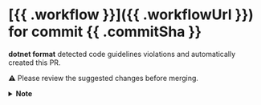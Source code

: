 # [{{ .workflow }}]({{ .workflowUrl }}) for commit {{ .commitSha }}

**dotnet format** detected code guidelines violations and automatically created this PR.

:warning: Please review the suggested changes before merging.

<details>
<summary><strong>Note</strong></summary>
</br>

Sometimes the fix provided by the analyzers produces unnecessary comments when formatting files.

This should only happen if the project supports multiple target frameworks and the fix doesn't produce the same output for all. However, it seems that sometimes the `Unmerged change from project ...` comment shows up even though the fix produced the same output.

If this happens, just delete the comments added. Otherwise, consider incorporating the commented out code using [preprocessor directives to control conditional compilation](https://docs.microsoft.com/en-us/dotnet/csharp/language-reference/preprocessor-directives#conditional-compilation).
Example:

```csharp
#if NET5_0
    ...
#elif NETCOREAPP3_1
    ...
#endif
```

</details>
